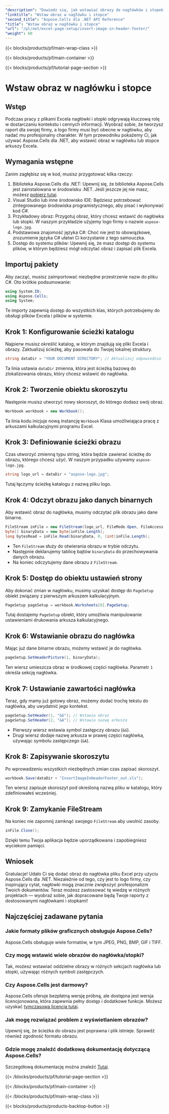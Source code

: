 ```yaml
---
"description": "Dowiedz się, jak wstawiać obrazy do nagłówków i stopek za pomocą Aspose.Cells dla .NET, korzystając z tego kompleksowego przewodnika krok po kroku."
"linktitle": "Wstaw obraz w nagłówku i stopce"
"second_title": "Aspose.Cells dla .NET API Reference"
"title": "Wstaw obraz w nagłówku i stopce"
"url": "/pl/net/excel-page-setup/insert-image-in-header-footer/"
"weight": 60
---
```


{{< blocks/products/pf/main-wrap-class >}}

{{< blocks/products/pf/main-container >}}

{{< blocks/products/pf/tutorial-page-section >}}

# Wstaw obraz w nagłówku i stopce

## Wstęp

Podczas pracy z plikami Excela nagłówki i stopki odgrywają kluczową rolę w dostarczaniu kontekstu i cennych informacji. Wyobraź sobie, że tworzysz raport dla swojej firmy, a logo firmy musi być obecne w nagłówku, aby nadać mu profesjonalny charakter. W tym przewodniku pokażemy Ci, jak używać Aspose.Cells dla .NET, aby wstawić obraz w nagłówku lub stopce arkuszy Excela.

## Wymagania wstępne

Zanim zagłębisz się w kod, musisz przygotować kilka rzeczy:

1. Biblioteka Aspose.Cells dla .NET: Upewnij się, że biblioteka Aspose.Cells jest zainstalowana w środowisku .NET. Jeśli jeszcze jej nie masz, możesz [pobierz tutaj](https://releases.aspose.com/cells/net/).
2. Visual Studio lub inne środowisko IDE: Będziesz potrzebować zintegrowanego środowiska programistycznego, aby pisać i wykonywać kod C#.
3. Przykładowy obraz: Przygotuj obraz, który chcesz wstawić do nagłówka lub stopki. W naszym przykładzie użyjemy logo firmy o nazwie `aspose-logo.jpg`.
4. Podstawowa znajomość języka C#: Choć nie jest to obowiązkowe, zrozumienie języka C# ułatwi Ci korzystanie z tego samouczka.
5. Dostęp do systemu plików: Upewnij się, że masz dostęp do systemu plików, w którym będziesz mógł odczytać obraz i zapisać plik Excela.

## Importuj pakiety

Aby zacząć, musisz zaimportować niezbędne przestrzenie nazw do pliku C#. Oto krótkie podsumowanie:

```csharp
using System.IO;
using Aspose.Cells;
using System;
```

Te importy zapewnią dostęp do wszystkich klas, których potrzebujemy do obsługi plików Excela i plików w systemie.

## Krok 1: Konfigurowanie ścieżki katalogu

Najpierw musisz określić katalog, w którym znajdują się pliki Excela i obrazy. Zaktualizuj ścieżkę, aby pasowała do Twojej lokalnej struktury.

```csharp
string dataDir = "YOUR DOCUMENT DIRECTORY"; // Aktualizuj odpowiednio
```

Ta linia ustawia `dataDir` zmienna, która jest ścieżką bazową do zlokalizowania obrazu, który chcesz wstawić do nagłówka.

## Krok 2: Tworzenie obiektu skoroszytu

Następnie musisz utworzyć nowy skoroszyt, do którego dodasz swój obraz.

```csharp
Workbook workbook = new Workbook();
```

Ta linia kodu inicjuje nową instancję `Workbook` Klasa umożliwiająca pracę z arkuszami kalkulacyjnymi programu Excel.

## Krok 3: Definiowanie ścieżki obrazu

Czas utworzyć zmienną typu string, która będzie zawierać ścieżkę do obrazu, którego chcesz użyć. W naszym przypadku używamy `aspose-logo.jpg`.

```csharp
string logo_url = dataDir + "aspose-logo.jpg";
```

Tutaj łączymy ścieżkę katalogu z nazwą pliku logo.

## Krok 4: Odczyt obrazu jako danych binarnych

Aby wstawić obraz do nagłówka, musimy odczytać plik obrazu jako dane binarne.

```csharp
FileStream inFile = new FileStream(logo_url, FileMode.Open, FileAccess.Read);
byte[] binaryData = new byte[inFile.Length];
long bytesRead = inFile.Read(binaryData, 0, (int)inFile.Length);
```

- Ten `FileStream` służy do otwierania obrazu w trybie odczytu.
- Następnie deklarujemy tablicę bajtów `binaryData` do przechowywania danych obrazu.
- Na koniec odczytujemy dane obrazu z `FileStream`.

## Krok 5: Dostęp do obiektu ustawień strony

Aby dokonać zmian w nagłówku, musimy uzyskać dostęp do `PageSetup` obiekt związany z pierwszym arkuszem kalkulacyjnym. 

```csharp
PageSetup pageSetup = workbook.Worksheets[0].PageSetup;
```

Tutaj dostajemy `PageSetup` obiekt, który umożliwia manipulowanie ustawieniami drukowania arkusza kalkulacyjnego.

## Krok 6: Wstawianie obrazu do nagłówka

Mając już dane binarne obrazu, możemy wstawić je do nagłówka.

```csharp
pageSetup.SetHeaderPicture(1, binaryData);
```

Ten wiersz umieszcza obraz w środkowej części nagłówka. Parametr `1` określa sekcję nagłówka.

## Krok 7: Ustawianie zawartości nagłówka

Teraz, gdy mamy już gotowy obraz, możemy dodać trochę tekstu do nagłówka, aby uwydatnić jego kontekst. 

```csharp
pageSetup.SetHeader(1, "&G"); // Wstawia obraz
pageSetup.SetHeader(2, "&A"); // Wstawia nazwę arkusza
```

- Pierwszy wiersz wstawia symbol zastępczy obrazu (`&G`).
- Drugi wiersz dodaje nazwę arkusza w prawej części nagłówka, używając symbolu zastępczego (`&A`).

## Krok 8: Zapisywanie skoroszytu

Po wprowadzeniu wszystkich niezbędnych zmian czas zapisać skoroszyt.

```csharp
workbook.Save(dataDir + "InsertImageInHeaderFooter_out.xls");
```

Ten wiersz zapisuje skoroszyt pod określoną nazwą pliku w katalogu, który zdefiniowałeś wcześniej.

## Krok 9: Zamykanie FileStream

Na koniec nie zapomnij zamknąć swojego `FileStream` aby uwolnić zasoby.

```csharp
inFile.Close();
```

Dzięki temu Twoja aplikacja będzie uporządkowana i zapobiegniesz wyciekom pamięci.

## Wniosek

Gratulacje! Udało Ci się dodać obraz do nagłówka pliku Excel przy użyciu Aspose.Cells dla .NET. Niezależnie od tego, czy jest to logo firmy, czy inspirujący cytat, nagłówki mogą znacznie zwiększyć profesjonalizm Twoich dokumentów. Teraz możesz zastosować tę wiedzę w różnych projektach — wyobraź sobie, jak dopracowane będą Twoje raporty z dostosowanymi nagłówkami i stopkami!

## Najczęściej zadawane pytania

### Jakie formaty plików graficznych obsługuje Aspose.Cells?
Aspose.Cells obsługuje wiele formatów, w tym JPEG, PNG, BMP, GIF i TIFF.

### Czy mogę wstawić wiele obrazów do nagłówka/stopki?
Tak, możesz wstawiać oddzielne obrazy w różnych sekcjach nagłówka lub stopki, używając różnych symboli zastępczych.

### Czy Aspose.Cells jest darmowy?
Aspose.Cells oferuje bezpłatną wersję próbną, ale dostępna jest wersja licencjonowana, która zapewnia pełny dostęp i dodatkowe funkcje. Możesz uzyskać [tymczasowa licencja tutaj](https://purchase.aspose.com/temporary-license/).

### Jak mogę rozwiązać problem z wyświetlaniem obrazów?
Upewnij się, że ścieżka do obrazu jest poprawna i plik istnieje. Sprawdź również zgodność formatu obrazu.

### Gdzie mogę znaleźć dodatkową dokumentację dotyczącą Aspose.Cells?
Szczegółową dokumentację można znaleźć [Tutaj](https://reference.aspose.com/cells/net/).

{{< /blocks/products/pf/tutorial-page-section >}}

{{< /blocks/products/pf/main-container >}}

{{< /blocks/products/pf/main-wrap-class >}}

{{< blocks/products/products-backtop-button >}}